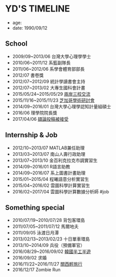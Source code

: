 # YD'S TIMELINE

- age: 
- date: 1990/09/12

## School
[//]: <> (1994/09~2009/06 薇閣（幼稚園至高中）)
- 2009/09~2013/06 台灣大學心理學學士
- 2010/06~2011/12 系籃副隊長
- 2011/06~2012/06 系學會體育部部長
- 2012/07 書卷獎
- 2012/07~2012/09 統計學讀書會主持
- 2012/07~2013/02 大專生國科會計畫
- 2015/05/24~2015/05/29 [兩岸三校交流](http://aady5566.github.io/review-xue-shu-jiao-liu.html)
- 2015/11/16~2015/11/23 [芝加哥學術研討會](http://www.psychonomic.org/)
- 2014/09~2016/01 台灣大學心理學認知計量組碩士
- 2016/06 理學院院長獎
- 2017/04/06 [碩論投稿被接受](https://www.sprweb.org/)

## Internship & Job
- 2012/10~2013/07 MATLAB兼任助理
- 2013/03~2013/07 南山人壽行政助理
- 2013/07~2013/10 金百利克拉克市調實習生 
- 2014/09~2016/01 R語言助教
- 2014/09~2016/07 系上圖書計畫助理
- 2015/01~2015/04 程曦語意分析實習生 
- 2015/04~2016/02 雲圖科學計算實習生 
- 2016/02~2017/04 雲圖科學計算數據分析師 #job

## Something special
[//]: <> (- 1990/09/12 YD 出生)
- 2010/07/19~2010/07/28 背包客環島
- 2011/07/05~2011/07/12 馬爾地夫
- 2011/09/05 泳渡日月潭
- 2013/02/13~2013/02/23 十日單車環島
- 2013/10~2014/09 兵役（預備軍官）
- 2016/08/29~2016/09/02 [韓國半工半遊](http://aady5566.github.io/zhen-shi-de-huang-yan-han-guo.html)
- 2016/09/02 求婚
- 2016/11/22~2016/11/27 [關西輕旅行](http://blog.ydhuang.me/guan-xi-you-guan-xi-zhi-ri-ben-xing-1.html)
- 2016/12/17 Zombie Run